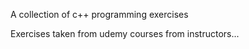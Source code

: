 
A collection of c++ programming exercises


Exercises taken from udemy courses from instructors...

